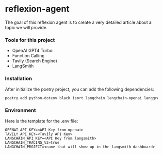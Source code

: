 # reflexion-agent

The goal of this reflexion agent is to create a very detailed article about a topic we will provide.

### Tools for this project
- OpenAI GPT4 Turbo
- Function Calling
- Tavily (Search Engine)
- LangSmith

### Installation
After initialize the poetry project, you can add the following dependencies:
```sh
poetry add python-dotenv black isort langchain langchain-openai langgraph langchain-community
```

### Environment
Here is the template for the .env file:
```
OPENAI_API_KEY=<API Key from openai>
TAVILY_API_KEY=<Tavily API Key>
LANGCHAIN_API_KEY=<API Key from langsmith>
LANGCHAIN_TRACING_V2=true
LANGCHAIN_PROJECT=<name that will show up in the langsmith dashboard>
```